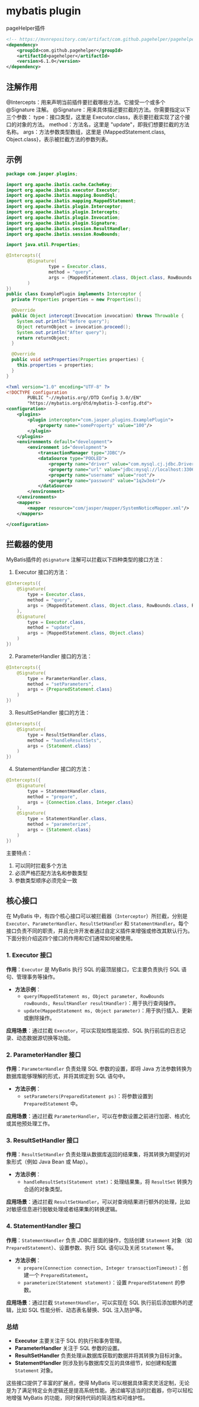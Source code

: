 # mybatis plugin

pageHelper插件
```xml
<!-- https://mvnrepository.com/artifact/com.github.pagehelper/pagehelper -->
<dependency>
    <groupId>com.github.pagehelper</groupId>
    <artifactId>pagehelper</artifactId>
    <version>6.1.0</version>
</dependency>
```

## 注解作用

@Intercepts：用来声明当前插件要拦截哪些方法。它接受一个或多个 @Signature 注解。
@Signature：用来具体描述要拦截的方法。你需要指定以下三个参数：
type：接口类型，这里是 Executor.class，表示要拦截实现了这个接口的对象的方法。
method：方法名，这里是 "update"，即我们想要拦截的方法名称。
args：方法参数类型数组，这里是 {MappedStatement.class, Object.class}，表示被拦截方法的参数列表。

## 示例

```java
package com.jasper.plugins;

import org.apache.ibatis.cache.CacheKey;
import org.apache.ibatis.executor.Executor;
import org.apache.ibatis.mapping.BoundSql;
import org.apache.ibatis.mapping.MappedStatement;
import org.apache.ibatis.plugin.Interceptor;
import org.apache.ibatis.plugin.Intercepts;
import org.apache.ibatis.plugin.Invocation;
import org.apache.ibatis.plugin.Signature;
import org.apache.ibatis.session.ResultHandler;
import org.apache.ibatis.session.RowBounds;

import java.util.Properties;

@Intercepts({
        @Signature(
                type = Executor.class,
                method = "query",
                args = {MappedStatement.class, Object.class, RowBounds.class, ResultHandler.class}
        )
})
public class ExamplePlugin implements Interceptor {
  private Properties properties = new Properties();

  @Override
  public Object intercept(Invocation invocation) throws Throwable {
    System.out.println("Before query");
    Object returnObject = invocation.proceed();
    System.out.println("After query");
    return returnObject;
  }

  @Override
  public void setProperties(Properties properties) {
    this.properties = properties;
  }
}
```
```xml
<?xml version="1.0" encoding="UTF-8" ?>
<!DOCTYPE configuration
        PUBLIC "-//mybatis.org//DTD Config 3.0//EN"
        "https://mybatis.org/dtd/mybatis-3-config.dtd">
<configuration>
    <plugins>
        <plugin interceptor="com.jasper.plugins.ExamplePlugin">
            <property name="someProperty" value="100"/>
        </plugin>
    </plugins>
    <environments default="development">
        <environment id="development">
            <transactionManager type="JDBC"/>
            <dataSource type="POOLED">
                <property name="driver" value="com.mysql.cj.jdbc.Driver"/>
                <property name="url" value="jdbc:mysql://localhost:3306/learn?serverTimezone=UTC"/>
                <property name="username" value="root"/>
                <property name="password" value="1q2w3e4r"/>
            </dataSource>
        </environment>
    </environments>
    <mappers>
        <mapper resource="com/jasper/mapper/SystemNoticeMapper.xml"/>
    </mappers>

</configuration>

```


## 拦截器的使用
MyBatis插件的 `@Signature` 注解可以拦截以下四种类型的接口方法：

1. Executor 接口的方法：
``` java
@Intercepts({
    @Signature(
        type = Executor.class,
        method = "query",
        args = {MappedStatement.class, Object.class, RowBounds.class, ResultHandler.class}
    ),
    @Signature(
        type = Executor.class,
        method = "update",
        args = {MappedStatement.class, Object.class}
    )
})
```

2. ParameterHandler 接口的方法：
``` java
@Intercepts({
    @Signature(
        type = ParameterHandler.class,
        method = "setParameters",
        args = {PreparedStatement.class}
    )
})
```

3. ResultSetHandler 接口的方法：
``` java
@Intercepts({
    @Signature(
        type = ResultSetHandler.class,
        method = "handleResultSets",
        args = {Statement.class}
    )
})
```

4. StatementHandler 接口的方法：
``` java
@Intercepts({
    @Signature(
        type = StatementHandler.class,
        method = "prepare",
        args = {Connection.class, Integer.class}
    ),
    @Signature(
        type = StatementHandler.class,
        method = "parameterize",
        args = {Statement.class}
    )
})
```

主要特点：
1. 可以同时拦截多个方法
2. 必须严格匹配方法名和参数类型
3. 参数类型顺序必须完全一致


## 核心接口
在 MyBatis 中，有四个核心接口可以被拦截器（`Interceptor`）所拦截，分别是 `Executor`、`ParameterHandler`、`ResultSetHandler` 和 `StatementHandler`。每个接口负责不同的职责，并且允许开发者通过自定义插件来增强或修改其默认行为。下面分别介绍这四个接口的作用和它们通常如何被使用。

### 1. Executor 接口

**作用**：`Executor` 是 MyBatis 执行 SQL 的最顶层接口，它主要负责执行 SQL 语句、管理事务等操作。

- **方法示例**：
    - `query(MappedStatement ms, Object parameter, RowBounds rowBounds, ResultHandler resultHandler)`：用于执行查询操作。
    - `update(MappedStatement ms, Object parameter)`：用于执行插入、更新或删除操作。

**应用场景**：通过拦截 `Executor`，可以实现如性能监控、SQL 执行前后的日志记录、动态数据源切换等功能。

### 2. ParameterHandler 接口

**作用**：`ParameterHandler` 负责处理 SQL 参数的设置，即将 Java 方法参数转换为数据库能够理解的形式，并将其绑定到 SQL 语句中。

- **方法示例**：
    - `setParameters(PreparedStatement ps)`：将参数设置到 `PreparedStatement` 中。

**应用场景**：通过拦截 `ParameterHandler`，可以在参数设置之前进行加密、格式化或其他预处理工作。

### 3. ResultSetHandler 接口

**作用**：`ResultSetHandler` 负责处理从数据库返回的结果集，将其转换为期望的对象形式（例如 Java Bean 或 Map）。

- **方法示例**：
    - `handleResultSets(Statement stmt)`：处理结果集，将 `ResultSet` 转换为合适的对象类型。

**应用场景**：通过拦截 `ResultSetHandler`，可以对查询结果进行额外的处理，比如对敏感信息进行脱敏处理或者结果集的转换逻辑。

### 4. StatementHandler 接口

**作用**：`StatementHandler` 负责 JDBC 层面的操作，包括创建 `Statement` 对象（如 `PreparedStatement`）、设置参数、执行 SQL 语句以及关闭 `Statement` 等。

- **方法示例**：
    - `prepare(Connection connection, Integer transactionTimeout)`：创建一个 `PreparedStatement`。
    - `parameterize(Statement statement)`：设置 `PreparedStatement` 的参数。

**应用场景**：通过拦截 `StatementHandler`，可以实现在 SQL 执行前后添加额外的逻辑，比如 SQL 性能分析、动态表名替换、SQL 注入防护等。

### 总结

- **Executor** 主要关注于 SQL 的执行和事务管理。
- **ParameterHandler** 关注于 SQL 参数的设置。
- **ResultSetHandler** 负责处理从数据库获取的数据并将其转换为目标对象。
- **StatementHandler** 则涉及到与数据库交互的具体细节，如创建和配置 `Statement` 对象。

这些接口提供了丰富的扩展点，使得 MyBatis 可以根据具体需求灵活定制，无论是为了满足特定业务逻辑还是提高系统性能。通过编写适当的拦截器，你可以轻松地增强 MyBatis 的功能，同时保持代码的简洁性和可维护性。